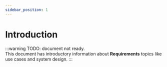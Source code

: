 ```yaml
---
sidebar_position: 1
---
```


# Introduction

:::warning
TODO: document not ready.  
This document has introductory information about **Requirements** topics like use cases and system design.
:::
